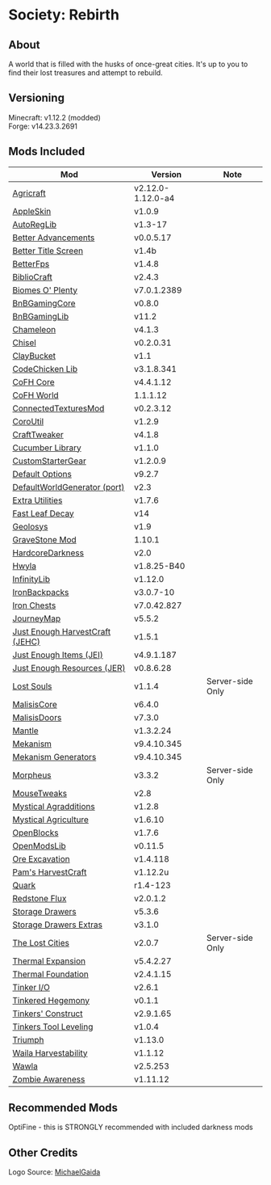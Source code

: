 # Society: Rebirth

## About
A world that is filled with the husks of once-great cities. It's up to you to find their lost treasures and attempt to rebuild.

## Versioning
Minecraft: v1.12.2 (modded)\
Forge: v14.23.3.2691


## Mods Included
Mod | Version | Note
--- | ------- | -------
[Agricraft](https://minecraft.curseforge.com/projects/agricraft) | v2.12.0-1.12.0-a4 | 
[AppleSkin](https://minecraft.curseforge.com/projects/appleskin) | v1.0.9 |
[AutoRegLib](https://minecraft.curseforge.com/projects/autoreglib) | v1.3-17 |
[Better Advancements]() | v0.0.5.17 |
[Better Title Screen](https://minecraft.curseforge.com/projects/better-title-screen) | v1.4b |
[BetterFps](https://minecraft.curseforge.com/projects/betterfps) | v1.4.8 | 
[BiblioCraft](https://minecraft.curseforge.com/projects/bibliocraft) | v2.4.3 |                   
[Biomes O' Plenty](https://minecraft.curseforge.com/projects/biomes-o-plenty) | v7.0.1.2389 |
[BnBGamingCore]() | v0.8.0 |
[BnBGamingLib]() | v11.2 |
[Chameleon](https://minecraft.curseforge.com/projects/chameleon) | v4.1.3 |                         
[Chisel](https://minecraft.curseforge.com/projects/chisel) | v0.2.0.31 |
[ClayBucket](https://minecraft.curseforge.com/projects/clay-bucket) | v1.1 |
[CodeChicken Lib](https://minecraft.curseforge.com/projects/codechicken-lib-1-8) | v3.1.8.341 | 
[CoFH Core](https://minecraft.curseforge.com/projects/cofhcore) | v4.4.1.12 |
[CoFH World](https://minecraft.curseforge.com/projects/cofh-world) | 1.1.1.12 |
[ConnectedTexturesMod](https://minecraft.curseforge.com/projects/ctm) | v0.2.3.12 | 
[CoroUtil](https://minecraft.curseforge.com/projects/coroutil) | v1.2.9 | 
[CraftTweaker](https://minecraft.curseforge.com/projects/crafttweaker) | v4.1.8 |
[Cucumber Library](https://minecraft.curseforge.com/projects/cucumber) | v1.1.0 |
[CustomStarterGear](https://minecraft.curseforge.com/projects/custom-starter-gear) | v1.2.0.9 |
[Default Options](https://minecraft.curseforge.com/projects/default-options) | v9.2.7
[DefaultWorldGenerator (port)](https://minecraft.curseforge.com/projects/default-world-generator-port) | v2.3 |
[Extra Utilities](https://minecraft.curseforge.com/projects/extra-utilities) | v1.7.6 |
[Fast Leaf Decay](https://minecraft.curseforge.com/projects/fast-leaf-decay) | v14 |
[Geolosys](https://minecraft.curseforge.com/projects/geolosys) | v1.9 |
[GraveStone Mod](https://minecraft.curseforge.com/projects/gravestone-mod) | 1.10.1 |
[HardcoreDarkness](https://minecraft.curseforge.com/projects/hardcore-darkness) | v2.0 |
[Hwyla](https://minecraft.curseforge.com/projects/hwyla) | v1.8.25-B40 |
[InfinityLib](https://minecraft.curseforge.com/projects/infinitylib) | v1.12.0 | 
[IronBackpacks](https://minecraft.curseforge.com/projects/iron-backpacks) | v3.0.7-10 |
[Iron Chests](https://minecraft.curseforge.com/projects/iron-chests) | v7.0.42.827 | 
[JourneyMap](https://minecraft.curseforge.com/projects/journeymap) | v5.5.2 |
[Just Enough HarvestCraft (JEHC)](https://minecraft.curseforge.com/projects/just-enough-harvestcraft) | v1.5.1 |
[Just Enough Items (JEI)](https://minecraft.curseforge.com/projects/jei) | v4.9.1.187 |
[Just Enough Resources (JER)](https://minecraft.curseforge.com/projects/just-enough-resources-jer) | v0.8.6.28 |
[Lost Souls](https://minecraft.curseforge.com/projects/lost-souls) | v1.1.4 | Server-side Only
[MalisisCore](https://minecraft.curseforge.com/projects/malisiscore) | v6.4.0 |
[MalisisDoors](https://minecraft.curseforge.com/projects/malisisdoors) | v7.3.0 |
[Mantle](https://minecraft.curseforge.com/projects/mantle) | v1.3.2.24 |
[Mekanism](https://minecraft.curseforge.com/projects/mekanism) | v9.4.10.345 |
[Mekanism Generators](https://minecraft.curseforge.com/projects/mekanism-generators) | v9.4.10.345 | 
[Morpheus](https://minecraft.curseforge.com/projects/morpheus) | v3.3.2 | Server-side Only
[MouseTweaks](https://minecraft.curseforge.com/projects/mouse-tweaks) | v2.8 |
[Mystical Agradditions](https://minecraft.curseforge.com/projects/mystical-agradditions) | v1.2.8 | 
[Mystical Agriculture](https://minecraft.curseforge.com/projects/mystical-agriculture) | v1.6.10 | 
[OpenBlocks](https://minecraft.curseforge.com/projects/openblocks) | v1.7.6 |
[OpenModsLib](https://minecraft.curseforge.com/projects/openmodslib) | v0.11.5 |
[Ore Excavation](https://minecraft.curseforge.com/projects/ore-excavation) | v1.4.118 |
[Pam's HarvestCraft](https://minecraft.curseforge.com/projects/pams-harvestcraft) | v1.12.2u |
[Quark](https://minecraft.curseforge.com/projects/quark) | r1.4-123 | 
[Redstone Flux](https://minecraft.curseforge.com/projects/redstone-flux) | v2.0.1.2 |
[Storage Drawers](https://minecraft.curseforge.com/projects/storage-drawers) | v5.3.6 |
[Storage Drawers Extras](https://minecraft.curseforge.com/projects/storage-drawers-extras) | v3.1.0 |
[The Lost Cities](https://minecraft.curseforge.com/projects/the-lost-cities) | v2.0.7 | Server-side Only
[Thermal Expansion](https://minecraft.curseforge.com/projects/thermalexpansion) | v5.4.2.27 |
[Thermal Foundation](https://minecraft.curseforge.com/projects/thermal-foundation) | v2.4.1.15 |
[Tinker I/O](https://minecraft.curseforge.com/projects/tinker-i-o) | v2.6.1 |
[Tinkered Hegemony](https://minecraft.curseforge.com/projects/tinkered-hegemony) | v0.1.1 |
[Tinkers' Construct](https://minecraft.curseforge.com/projects/tinkers-construct) | v2.9.1.65 |
[Tinkers Tool Leveling](https://minecraft.curseforge.com/projects/tinkers-tool-leveling) | v1.0.4 | 
[Triumph](https://minecraft.curseforge.com/projects/triumph) | v1.13.0 |
[Waila Harvestability](https://minecraft.curseforge.com/projects/waila-harvestability) | v1.1.12 |
[Wawla](https://minecraft.curseforge.com/projects/wawla-what-are-we-looking-at) | v2.5.253 |
[Zombie Awareness](https://minecraft.curseforge.com/projects/zombie-awareness) | v1.11.12 |

## Recommended Mods
OptiFine - this is STRONGLY recommended with included darkness mods


## Other Credits
Logo Source: [MichaelGaida](https://pixabay.com/en/lost-places-leave-decay-old-ruin-3362259/)

